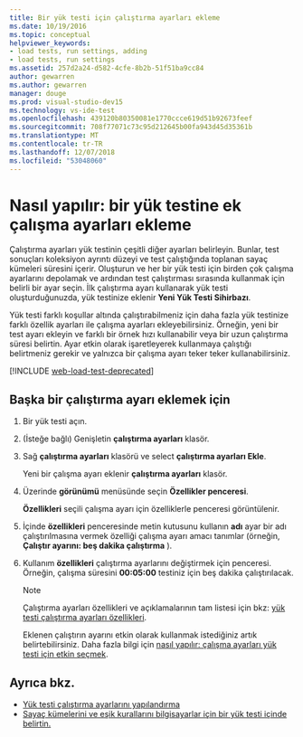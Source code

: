 ```yaml
---
title: Bir yük testi için çalıştırma ayarları ekleme
ms.date: 10/19/2016
ms.topic: conceptual
helpviewer_keywords:
- load tests, run settings, adding
- load tests, run settings
ms.assetid: 257d2a24-d582-4cfe-8b2b-51f51ba9cc84
author: gewarren
ms.author: gewarren
manager: douge
ms.prod: visual-studio-dev15
ms.technology: vs-ide-test
ms.openlocfilehash: 439120b80350081e1770ccce619d51b92673feef
ms.sourcegitcommit: 708f77071c73c95d212645b00fa943d45d35361b
ms.translationtype: MT
ms.contentlocale: tr-TR
ms.lasthandoff: 12/07/2018
ms.locfileid: "53048060"
---
```

# <a name="how-to-add-additional-run-settings-to-a-load-test"></a>Nasıl yapılır: bir yük testine ek çalışma ayarları ekleme

Çalıştırma ayarları yük testinin çeşitli diğer ayarları belirleyin. Bunlar, test sonuçları koleksiyon ayrıntı düzeyi ve test çalıştığında toplanan sayaç kümeleri süresini içerir. Oluşturun ve her bir yük testi için birden çok çalışma ayarlarını depolamak ve ardından test çalıştırması sırasında kullanmak için belirli bir ayar seçin. İlk çalıştırma ayarı kullanarak yük testi oluşturduğunuzda, yük testinize eklenir **Yeni Yük Testi Sihirbazı**.

Yük testi farklı koşullar altında çalıştırabilmeniz için daha fazla yük testinize farklı özellik ayarları ile çalışma ayarları ekleyebilirsiniz. Örneğin, yeni bir test ayarı ekleyin ve farklı bir örnek hızı kullanabilir veya bir uzun çalıştırma süresi belirtin. Ayar etkin olarak işaretleyerek kullanmaya çalıştığı belirtmeniz gerekir ve yalnızca bir çalışma ayarı teker teker kullanabilirsiniz.

[!INCLUDE [web-load-test-deprecated](includes/web-load-test-deprecated.md)]

## <a name="to-add-another-run-setting"></a>Başka bir çalıştırma ayarı eklemek için

1.  Bir yük testi açın.

2.  (İsteğe bağlı) Genişletin **çalıştırma ayarları** klasör.

3.  Sağ **çalıştırma ayarları** klasörü ve select **çalıştırma ayarları Ekle**.

     Yeni bir çalışma ayarı eklenir **çalıştırma ayarları** klasör.

4.  Üzerinde **görünümü** menüsünde seçin **Özellikler penceresi**.

     **Özellikleri** seçili çalışma ayarı için özelliklerle penceresi görüntülenir.

5.  İçinde **özellikleri** penceresinde metin kutusunu kullanın **adı** ayar bir adı çalıştırılmasına vermek özelliği çalışma ayarı amacı tanımlar (örneğin, **Çalıştır ayarını: beş dakika çalıştırma** ).

6.  Kullanım **özellikleri** çalıştırma ayarlarını değiştirmek için penceresi. Örneğin, çalışma süresini **00:05:00** testiniz için beş dakika çalıştırılacak.

    > [!NOTE]
    > Çalıştırma ayarları özellikleri ve açıklamalarının tam listesi için bkz: [yük testi çalıştırma ayarları özellikleri](../test/load-test-run-settings-properties.md).

     Eklenen çalıştırın ayarını etkin olarak kullanmak istediğiniz artık belirtebilirsiniz. Daha fazla bilgi için [nasıl yapılır: çalışma ayarları yük testi için etkin seçmek](../test/how-to-select-the-active-run-setting-for-a-load-test.md).

## <a name="see-also"></a>Ayrıca bkz.

- [Yük testi çalıştırma ayarlarını yapılandırma](../test/configure-load-test-run-settings.md)
- [Sayaç kümelerini ve eşik kurallarını bilgisayarlar için bir yük testi içinde belirtin.](../test/specify-counter-sets-and-threshold-rules-for-load-testing.md)